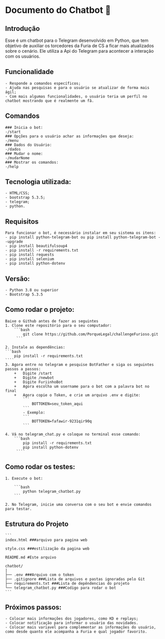 # Documento do Chatbot 📜
## Introdução
Esse é um chatbot para o Telegram desenvolvido em Python, que tem objetivo de auxiliar os torcedores da Furia de CS a ficar mais atualizados sobre o cenário. Ele utiliza a Api do Telegram para acontecer a interação com os usuários.
 

## Funcionalidade
	- Responde a comandos específicos;
	- Ajuda nas pesquisas e para o usuário se atualizar de forma mais ágil;
	- Com mais algumas funcionalidades, o usuário teria um perfil no chatbot mostrando que é realmente um fã.

## Comandos
	### Inicia o bot:
	-/start 
	### Opções para o usuário achar as informações que deseja:
	-/menu	
	### Dados do Usuário:
	-/dados
	### Mudar o nome:
	-/mudarNome
	### Mostrar os comandos:
	-/help

## Tecnologia utilizada:
    - HTML/CSS;
    - bootstrap 5.3.5;
    - telegram;
    - python.

## Requisitos
	Para funcionar o bot, é necessário instalar em seu sistema os itens:
	- pip install python-telegram-bot ou pip install python-telegram-bot --upgrade
    - pip install beautifulsoup4
    - pip install -r requirements.txt
    - pip install requests
    - pip install selenium
    - pip install python-dotenv

## Versão:
	- Python 3.8 ou superior
	- Bootstrap 5.3.5

## Como rodar o projeto:
    Baixe o Github antes de fazer as seguintes
    1. Clone este repositório para o seu computador: 
        ```bash
            git clone https://github.com/PorqueLegal/challengeFurioso.git
         ```          

    2. Instale as dependências: 
    ```bash
        pip install -r requirements.txt
    ````
    3. Agora entre no telegram e pesquise BotFather e siga os seguintes passos a passos:
        +	Digite /start
        +	Digite /newbot
        +	Digite FuriinhoBot
        +	Agora escolha um username para o bot com a palavra bot no final
        +	Agora copie o Token, e crie um arquivo .env e digite:
            ```
                BOTTOKEN=seu_token_aqui
            ```
            - Exemplo:
            ```
                BOTTOKEN=fafawir-9231qir90q
            ```

    4. Vá no telegram_chat.py e coloque no terminal esse comando:
        ```bash
            pip install -r requirements.txt
            pip install python-dotenv
         ````

## Como rodar os testes:
    1. Execute o bot: 
    
        ```bash
            python telegram_chatbot.py
        ```

    2. No Telegram, inicie uma conversa com o seu bot e envie comandos para testar.


## Estrutura do Projeto
    ```
    index.html ###arquivo para pagina web
    
    style.css ###estilização da pagina web

    README.md #Este arquivo

    chatbot/
    |
    ├── .env ###Arquivo com o token
    ├── .gitignore ###Lista de arquivos e pastas ignoradas pelo Git
    ├── requirements.txt ###Lista de depêndencias do projeto
    └── telegram_chatbot.py ###Codigo para rodar o bot
    ```


## Próximos passos:
    - Colocar mais informações dos jogadores, como KD e replays;
    - Colocar notificação para informar o usuário das novidades.
    - Colocar mais variavel para complementar as informações do usuário, como desde quanto ele acompanha a Furia e qual jogador favorito.
